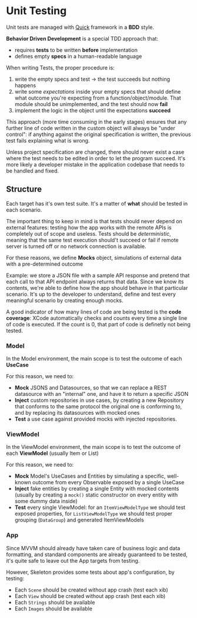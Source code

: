 # Unit Testing

Unit tests are managed with [Quick](https://github.com/Quick/Quick) framework in a **BDD** style.

**Behavior Driven Development** is a special TDD approach that:
- requires **tests** to be written **before** implementation
- defines empty **specs** in a human-readable language

When writing Tests, the proper procedure is:
1. write the empty specs and test -> the test succeeds but nothing happens
2. write some *expectations* inside your empty specs that should define what outcome you're expecting from a function/object/module. That module should be unimplemented, and the test should now **fail**
3. implement the logic in the object until the expectations **succeed**

This approach (more time consuming in the early stages) ensures that any further line of code written in the custom object will always be "under control": if anything against the original specification is written, the previous test fails explaining what is wrong.

Unless project specification are changed, there should never exist a case where the test needs to be edited in order to let the program succeed. It's more likely a developer mistake in the application codebase that needs to be handled and fixed.

## Structure

Each target has it's own test suite.
It's a matter of **what** should be tested in each scenario.

The important thing to keep in mind is that tests should never depend on external features: testing how the app works with the remote APIs is completely out of scope and useless.
Tests should be *deterministic*, meaning that the same test execution should't succeed or fail if remote server is turned off or no network connection is available.  

For these reasons, we define **Mocks** object, simulations of external data with a pre-determined outcome

Example: we store a JSON file with a sample API response and pretend that each call to that API endpoint always returns that data. Since we know its contents, we're able to define how the app should behave in that particular scenario. It's up to the developer to understand, define and test every meaningful scenario by creating enough mocks.

A good indicator of how many lines of code are being tested is the **code coverage**: XCode automatically checks and counts every time a single line of code is executed. If the count is 0, that part of code is definetly not being tested. 


### Model
In the Model environment, the main scope is to test the outcome of each **UseCase**

For this reason, we need to:
- **Mock** JSONS and Datasources, so that we can replace a REST datasource with an "internal" one, and have it to return a specific JSON
- **Inject** custom repositories in use cases, by creating a new Repository that conforms to the same protocol the original one is conforming to, and by replacing its datasources with mocked ones
- **Test** a use case against provided mocks with injected repositories.

### ViewModel

In the ViewModel environment, the main scope is to test the outcome of each **ViewModel** (usually Item or List)

For this reason, we need to:
- **Mock** Model's UseCases and Entities by simulating a specific, well-known outcome from every Observable exposed by a single UseCase
- **Inject** fake entities by creating a single Entity with mocked contents (usually by creating a `mock()` static constructor on every entity with some dummy data inside)
- **Test** every single ViewModel: for an `ItemViewModelType` we should test exposed properties, for `ListViewModelType` we should test proper grouping (`DataGroup`) and generated ItemViewModels

### App

Since MVVM should already have taken care of business logic and data formatting, and standard components are already guaranteed to be tested, it's quite safe to leave out the App targets from testing.

However, Skeleton provides some tests about app's configuration, by testing:
- Each `Scene` should be created without app crash (test each xib)
- Each `View` should be created without app crash (test each xib)
- Each `Strings` should be available
- Each `Images` should be available